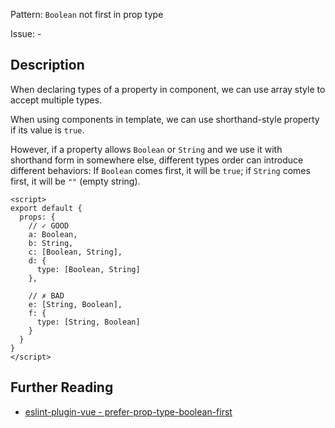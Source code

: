 Pattern: `Boolean` not first in prop type

Issue: -

## Description

When declaring types of a property in component, we can use array style to accept multiple types.

When using components in template, we can use shorthand-style property if its value is `true`.

However, if a property allows `Boolean` or `String` and we use it with shorthand form in somewhere else,
different types order can introduce different behaviors:
If `Boolean` comes first, it will be `true`; if `String` comes first, it will be `""` (empty string).

<eslint-code-block :rules="{'vue/prefer-prop-type-boolean-first': ['error']}">

```vue
<script>
export default {
  props: {
    // ✓ GOOD
    a: Boolean,
    b: String,
    c: [Boolean, String],
    d: {
      type: [Boolean, String]
    },

    // ✗ BAD
    e: [String, Boolean],
    f: {
      type: [String, Boolean]
    }
  }
}
</script>
```

</eslint-code-block>

## Further Reading

* [eslint-plugin-vue - prefer-prop-type-boolean-first](https://eslint.vuejs.org/rules/prefer-prop-type-boolean-first.html)
